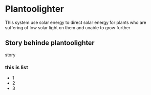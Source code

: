 # Plantoolighter
This system use solar energy to direct solar energy for plants who are suffering of low solar light on them and unable to grow further
## Story behinde plantoolighter
story 
### this is list
- 1
- 2
- 3
